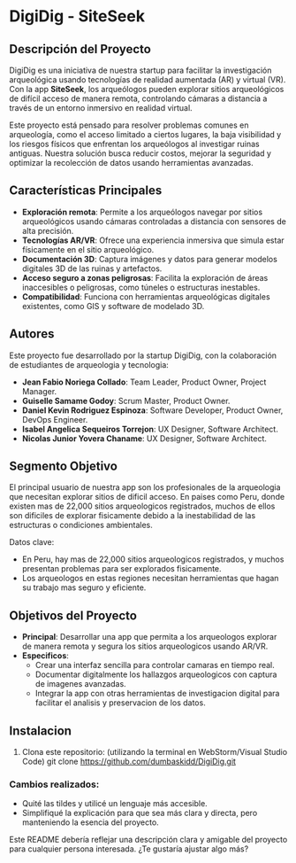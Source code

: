 # DigiDig - SiteSeek

## Descripción del Proyecto
DigiDig es una iniciativa de nuestra startup para facilitar la investigación arqueológica usando tecnologías de realidad aumentada (AR) y virtual (VR). Con la app **SiteSeek**, los arqueólogos pueden explorar sitios arqueológicos de difícil acceso de manera remota, controlando cámaras a distancia a través de un entorno inmersivo en realidad virtual.

Este proyecto está pensado para resolver problemas comunes en arqueología, como el acceso limitado a ciertos lugares, la baja visibilidad y los riesgos físicos que enfrentan los arqueólogos al investigar ruinas antiguas. Nuestra solución busca reducir costos, mejorar la seguridad y optimizar la recolección de datos usando herramientas avanzadas.

## Características Principales
- **Exploración remota**: Permite a los arqueólogos navegar por sitios arqueológicos usando cámaras controladas a distancia con sensores de alta precisión.
- **Tecnologías AR/VR**: Ofrece una experiencia inmersiva que simula estar físicamente en el sitio arqueológico.
- **Documentación 3D**: Captura imágenes y datos para generar modelos digitales 3D de las ruinas y artefactos.
- **Acceso seguro a zonas peligrosas**: Facilita la exploración de áreas inaccesibles o peligrosas, como túneles o estructuras inestables.
- **Compatibilidad**: Funciona con herramientas arqueológicas digitales existentes, como GIS y software de modelado 3D.

## Autores
Este proyecto fue desarrollado por la startup DigiDig, con la colaboración de estudiantes de arqueologia y tecnologia:

- **Jean Fabio Noriega Collado**: Team Leader, Product Owner, Project Manager.
- **Guiselle Samame Godoy**: Scrum Master, Product Owner.
- **Daniel Kevin Rodriguez Espinoza**: Software Developer, Product Owner, DevOps Engineer.
- **Isabel Angelica Sequeiros Torrejon**: UX Designer, Software Architect.
- **Nicolas Junior Yovera Chaname**: UX Designer, Software Architect.

## Segmento Objetivo
El principal usuario de nuestra app son los profesionales de la arqueologia que necesitan explorar sitios de dificil acceso. En paises como Peru, donde existen mas de 22,000 sitios arqueologicos registrados, muchos de ellos son dificiles de explorar fisicamente debido a la inestabilidad de las estructuras o condiciones ambientales.

Datos clave:
- En Peru, hay mas de 22,000 sitios arqueologicos registrados, y muchos presentan problemas para ser explorados fisicamente.
- Los arqueologos en estas regiones necesitan herramientas que hagan su trabajo mas seguro y eficiente.

## Objetivos del Proyecto
- **Principal**: Desarrollar una app que permita a los arqueologos explorar de manera remota y segura los sitios arqueologicos usando AR/VR.
- **Especificos**:
  - Crear una interfaz sencilla para controlar camaras en tiempo real.
  - Documentar digitalmente los hallazgos arqueologicos con captura de imagenes avanzadas.
  - Integrar la app con otras herramientas de investigacion digital para facilitar el analisis y preservacion de los datos.

## Instalacion
1. Clona este repositorio: (utilizando la terminal en WebStorm/Visual Studio Code)
   git clone https://github.com/dumbaskidd/DigiDig.git

### Cambios realizados:
- Quité las tildes y utilicé un lenguaje más accesible.
- Simplifiqué la explicación para que sea más clara y directa, pero manteniendo la esencia del proyecto.

Este README debería reflejar una descripción clara y amigable del proyecto para cualquier persona interesada. ¿Te gustaría ajustar algo más?

